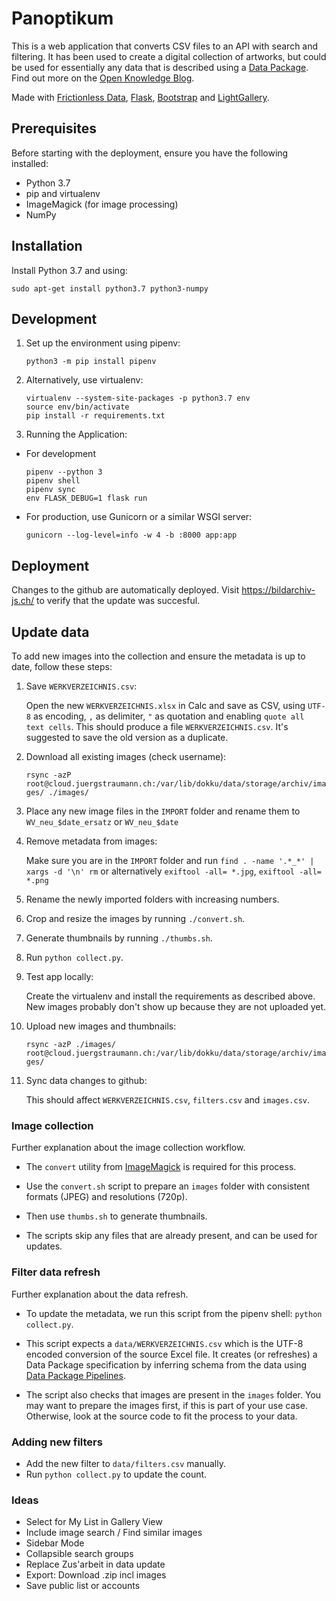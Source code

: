 # Panoptikum

This is a web application that converts CSV files to an API with search and filtering. It has been used to create a digital collection of artworks, but could be used for essentially any data that is described using a [Data Package](http://frictionlessdata.io/specs/data-package/#specification). Find out more on the [Open Knowledge Blog](https://blog.okfn.org/2019/05/09/panoptikum-exploring-new-ways-to-categorize-a-collection-of-various-unusual-and-unique-objects/).

Made with [Frictionless Data](https://frictionlessdata.io), [Flask](http://flask.pocoo.org/), [Bootstrap](https://getbootstrap.com) and [LightGallery](https://www.lightgalleryjs.com/).


## Prerequisites
Before starting with the deployment, ensure you have the following installed:

- Python 3.7
- pip and virtualenv
- ImageMagick (for image processing)
- NumPy

## Installation 
Install Python 3.7 and using:

```
sudo apt-get install python3.7 python3-numpy
```

## Development

 1. Set up the environment using pipenv:
      ```
      python3 -m pip install pipenv
      ```

2. Alternatively, use virtualenv:
    ```
    virtualenv --system-site-packages -p python3.7 env
    source env/bin/activate
    pip install -r requirements.txt
    ```

3. Running the Application:
- For development
  ```
  pipenv --python 3
  pipenv shell
  pipenv sync
  env FLASK_DEBUG=1 flask run
  ```


- For production, use Gunicorn or a similar WSGI server:
  ```
  gunicorn --log-level=info -w 4 -b :8000 app:app
  ```

## Deployment
Changes to the github are automatically deployed.
Visit https://bildarchiv-js.ch/ to verify that the update was succesful.

## Update data

To add new images into the collection and ensure the metadata is up to date, follow these steps:

1. Save `WERKVERZEICHNIS.csv`:

    Open the new `WERKVERZEICHNIS.xlsx` in Calc and save as CSV, using `UTF-8` as
    encoding, `,` as delimiter, `"` as quotation and enabling
    `quote all text cells`. This should produce a file `WERKVERZEICHNIS.csv`.
    It's suggested to save the old version as a duplicate.

2. Download all existing images (check username): 

    `rsync -azP root@cloud.juergstraumann.ch:/var/lib/dokku/data/storage/archiv/images/ ./images/`
3. Place any new image files in the `IMPORT` folder and rename them to `WV_neu_$date_ersatz` or `WV_neu_$date`
4. Remove metadata from images:

    Make sure you are in the `IMPORT` folder and run `find . -name '.*_*' | xargs -d '\n' rm` or alternatively `exiftool -all= *.jpg`, `exiftool -all= *.png`

5. Rename the newly imported folders with increasing numbers.
6. Crop and resize the images by running `./convert.sh`.
7. Generate thumbnails by running `./thumbs.sh`.

8. Run `python collect.py`.
9. Test app locally:
    
    Create the virtualenv and install the requirements as described above. New images probably don't show up because they are not uploaded yet.

10. Upload new images and thumbnails:
    
    `rsync -azP ./images/ root@cloud.juergstraumann.ch:/var/lib/dokku/data/storage/archiv/images/`

11. Sync data changes to github:

    This should affect `WERKVERZEICHNIS.csv`, `filters.csv` and `images.csv`.


### Image collection

Further explanation about the image collection workflow.

- The `convert` utility from [ImageMagick](https://imagemagick.org/) is required for this process.

- Use the `convert.sh` script to prepare an `images` folder with consistent formats (JPEG) and resolutions (720p).

- Then use `thumbs.sh` to generate thumbnails.

- The scripts skip any files that are already present, and can be used for updates.

### Filter data refresh

Further explanation about the data refresh.

- To update the metadata, we run this script from the pipenv shell: `python collect.py`.

- This script expects a `data/WERKVERZEICHNIS.csv` which is the UTF-8 encoded conversion of the source Excel file. It creates (or refreshes) a Data Package specification by inferring schema from the data using [Data Package Pipelines](https://github.com/frictionlessdata/datapackage-pipelines).

- The script also checks that images are present in the `images` folder. You may want to prepare the images first, if this is part of your use case. Otherwise, look at the source code to fit the process to your data.

### Adding new filters

- Add the new filter to `data/filters.csv` manually.
- Run `python collect.py` to update the count.


### Ideas

- Select for My List in Gallery View
- Include image search / Find similar images
- Sidebar Mode
- Collapsible search groups
- Replace Zus'arbeit in data update
- Export: Download .zip incl images
- Save public list or accounts
